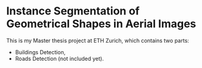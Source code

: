 # Instance Segmentation of Geometrical Shapes in Aerial Images
This is my Master thesis project at ETH Zurich, which contains two parts:
* Buildings Detection,
* Roads Detection (not included yet).
